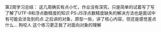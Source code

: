 第2周学习总结：
这几周确实有点小忙，作业没有深究，只是简单的试着写了写
了解了UTF-8和浮点数精度的知识
PS:JS浮点数精度缺失的解决方法也是面试中有可能会涉及到的点
之后讲的对象，原型一些，讲了核心内容，但还是感觉差点什么...
狗咬人 这个练习更正我了对面向对象的理解